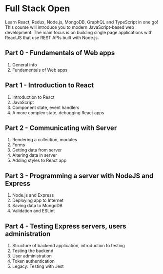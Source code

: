 # Full Stack Open

Learn React, Redux, Node.js, MongoDB, GraphQL and TypeScript in one go! This course will introduce you to modern JavaScript-based web development. The main focus is on building single page applications with ReactJS that use REST APIs built with Node.js.

## Part 0 - Fundamentals of Web apps

1. General info 
2. Fundamentals of Web apps

## Part 1 - Introduction to React

1. Introduction to React
2. JavaScript
3. Component state, event handlers
4. A more complex state, debugging React apps

## Part 2 - Communicating  with Server

1. Rendering a collection, modules
2. Forms
3. Getting data from server
4. Altering data in server
5. Adding styles to React app

## Part 3 - Programming a server with NodeJS and Express

1. Node.js and Express
2. Deploying app to Internet
3. Saving data to MongoDB
4. Validation and ESLint

## Part 4 - Testing Express servers, users administration

1. Structure of backend application, introduction to testing
2. Testing the backend
3. User administration
4. Token authentication
5. Legacy: Testing with Jest